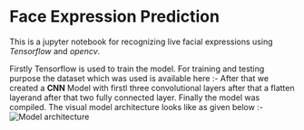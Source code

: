 # Face Expression Prediction

This is a jupyter notebook for recognizing live facial expressions using *Tensorflow* and *opencv*.

Firstly Tensorflow is used to train the model. For training and testing purpose the dataset which was used is available here :-
After that we created a **CNN** Model with firstl three convolutional layers after that a flatten layerand after that two fully connected layer. Finally the model was compiled.
The visual model architecture looks like as given below :-
![Model architecture](https://github.com/Aaditya1978/Face_Expression_Prediction/blob/master/images/model.jpg?raw=true)
